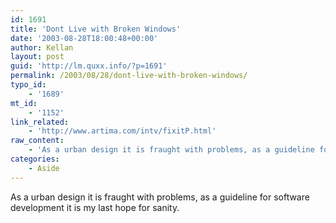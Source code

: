 ```yaml
---
id: 1691
title: 'Dont Live with Broken Windows'
date: '2003-08-28T18:00:48+00:00'
author: Kellan
layout: post
guid: 'http://lm.quxx.info/?p=1691'
permalink: /2003/08/28/dont-live-with-broken-windows/
typo_id:
    - '1689'
mt_id:
    - '1152'
link_related:
    - 'http://www.artima.com/intv/fixitP.html'
raw_content:
    - 'As a urban design it is fraught with problems, as a guideline for software development it is my last hope for sanity.'
categories:
    - Aside
---
```


As a urban design it is fraught with problems, as a guideline for software development it is my last hope for sanity.